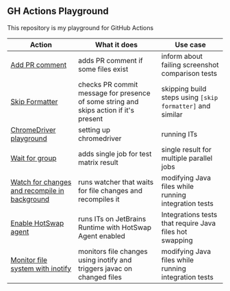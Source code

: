 ## GH Actions Playground

This repository is my playground for GitHub Actions

| Action                                                                                                                                                          | What it does                                                                          | Use case                                                  |
|-----------------------------------------------------------------------------------------------------------------------------------------------------------------|---------------------------------------------------------------------------------------|-----------------------------------------------------------|
| [Add PR comment](https://github.com/MarcinVaadin/gh-actions-demos/blob/main/.github/workflows/pr-comment.yml)                                                   | adds PR comment if some files exist                                                   | inform about failing screenshot comparison tests          |
| [Skip Formatter](https://github.com/MarcinVaadin/gh-actions-demos/blob/main/.github/workflows/formatter.yml)                                                    | checks PR commit message for presence of some string and skips action if it's present | skipping build steps using `[skip formatter]` and similar |
| [ChromeDriver playground](https://github.com/MarcinVaadin/gh-actions-demos/blob/main/.github/workflows/chrome-driver.yml)                                       | setting up chromedriver                                                               | running ITs                                               |
| [Wait for group](https://github.com/MarcinVaadin/gh-actions-demos/blob/main/.github/workflows/wait-for-group.yml)                                               | adds single job for test matrix result                                                | single result for multiple parallel jobs                  |
| [Watch for changes and recompile in background](https://github.com/MarcinVaadin/gh-actions-demos/blob/main/.github/workflows/background-watch-and-recompile.yml) | runs watcher that waits for file changes and recompiles it                           | modifying Java files while running integration tests      |
| [Enable HotSwap agent](https://github.com/MarcinVaadin/gh-actions-demos/blob/main/.github/workflows/hotswap.yml) | runs ITs on JetBrains Runtime with HotSwap Agent enabled | Integrations tests that require Java files hot swapping |
| [Monitor file system with inotify](https://github.com/MarcinVaadin/gh-actions-demos/blob/main/.github/workflows/inotify.yml) | monitors file changes using inotify and triggers javac on changed files | modifying Java files while running integration tests |
